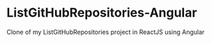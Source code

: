 # ListGitHubRepositories-Angular
Clone of my ListGitHubRepositories project in ReactJS using Angular
